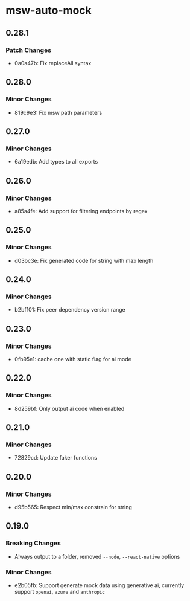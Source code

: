 # msw-auto-mock

## 0.28.1

### Patch Changes

- 0a0a47b: Fix replaceAll syntax

## 0.28.0

### Minor Changes

- 819c9e3: Fix msw path parameters

## 0.27.0

### Minor Changes

- 6a19edb: Add types to all exports

## 0.26.0

### Minor Changes

- a85a4fe: Add support for filtering endpoints by regex

## 0.25.0

### Minor Changes

- d03bc3e: Fix generated code for string with max length

## 0.24.0

### Minor Changes

- b2bf101: Fix peer dependency version range

## 0.23.0

### Minor Changes

- 0fb95e1: cache one with static flag for ai mode

## 0.22.0

### Minor Changes

- 8d259bf: Only output ai code when enabled

## 0.21.0

### Minor Changes

- 72829cd: Update faker functions

## 0.20.0

### Minor Changes

- d95b565: Respect min/max constrain for string

## 0.19.0

### Breaking Changes

- Always output to a folder, removed `--node`, `--react-native` options

### Minor Changes

- e2b05fb: Support generate mock data using generative ai, currently support `openai`, `azure` and `anthropic`
